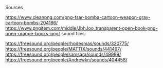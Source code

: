 Sources

https://www.cleanpng.com/png-tsar-bomba-cartoon-weapon-gray-cartoon-bombs-204186/
https://www.pngitem.com/middle/JbhJoo_transparent-open-book-png-open-orange-books-png/
sound files:

https://freesound.org/people/rhodesmas/sounds/320775/
https://freesound.org/people/MATTIX/sounds/441497/
https://freesound.org/people/samsara/sounds/49989/
https://freesound.org/people/Andrewkn/sounds/404458/